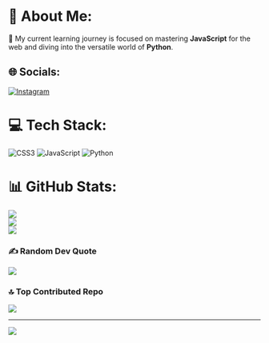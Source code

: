 # 💫 About Me:
🌱 My current learning journey is focused on mastering **JavaScript** for the web and diving into the versatile world of **Python**.<br>


## 🌐 Socials:
[![Instagram](https://img.shields.io/badge/Instagram-%23E4405F.svg?logo=Instagram&logoColor=white)](https://instagram.com/xdoniardiansyah) 

# 💻 Tech Stack:
![CSS3](https://img.shields.io/badge/css3-%231572B6.svg?style=for-the-badge&logo=css3&logoColor=white) ![JavaScript](https://img.shields.io/badge/javascript-%23323330.svg?style=for-the-badge&logo=javascript&logoColor=%23F7DF1E) ![Python](https://img.shields.io/badge/python-3670A0?style=for-the-badge&logo=python&logoColor=ffdd54)
# 📊 GitHub Stats:
![](https://github-readme-stats.vercel.app/api?username=xdoniardiansyah&theme=tokyonight&hide_border=true&include_all_commits=false&count_private=false)<br/>
![](https://nirzak-streak-stats.vercel.app/?user=xdoniardiansyah&theme=tokyonight&hide_border=true)<br/>
![](https://github-readme-stats.vercel.app/api/top-langs/?username=xdoniardiansyah&theme=tokyonight&hide_border=true&include_all_commits=false&count_private=false&layout=compact)

### ✍️ Random Dev Quote
![](https://quotes-github-readme.vercel.app/api?type=vetical&theme=tokyonight)

### 🔝 Top Contributed Repo
![](https://github-contributor-stats.vercel.app/api?username=xdoniardiansyah&limit=5&theme=tokyonight&combine_all_yearly_contributions=true)

---
[![](https://visitcount.itsvg.in/api?id=xdoniardiansyah&icon=5&color=0)](https://visitcount.itsvg.in)

<!-- Proudly created with GPRM ( https://gprm.itsvg.in ) -->
